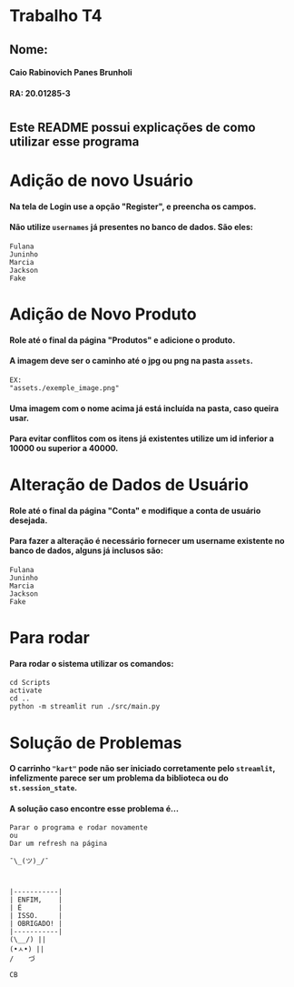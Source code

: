 # Trabalho T4
## Nome:
#### Caio Rabinovich Panes Brunholi
#### RA: 20.01285-3
#

## Este README possui explicações de como utilizar esse programa
#
# Adição de novo Usuário
#### Na tela de Login use a opção "Register", e preencha os campos.
#### Não utilize ```usernames``` já presentes no banco de dados. São eles:
```
Fulana
Juninho
Marcia
Jackson
Fake
```


# Adição de Novo Produto
#### Role até o final da página "Produtos" e adicione o produto.
#### A imagem deve ser o caminho até o jpg ou png na pasta ```assets```.
``` 
EX:
"assets./exemple_image.png"
```
#### Uma imagem com o nome acima já está incluída na pasta, caso queira usar.
#### Para evitar conflitos com os itens já existentes utilize um id inferior a 10000 ou superior a 40000.
# Alteração de Dados de Usuário
#### Role até o final da página "Conta" e modifique a conta de usuário desejada.
#### Para fazer a alteração é necessário fornecer um username existente no banco de dados, alguns já inclusos são:
```
Fulana
Juninho
Marcia
Jackson
Fake
```
# Para rodar
#### Para rodar o sistema utilizar os comandos:
```
cd Scripts
activate
cd ..
python -m streamlit run ./src/main.py
```
# Solução de Problemas
#### O carrinho ```"kart"``` pode não ser iniciado corretamente pelo ```streamlit```, infelizmente parece ser um problema da biblioteca ou do ```st.session_state```.
#### A solução caso encontre esse problema é...
```
Parar o programa e rodar novamente 
ou 
Dar um refresh na página

¯\_(ツ)_/¯
```

# 


```
|-----------|
| ENFIM,    |
| É         |
| ISSO.     |
| OBRIGADO! |
|-----------|
(\__/) ||
(•ㅅ•) ||
/ 　 づ

CB
```